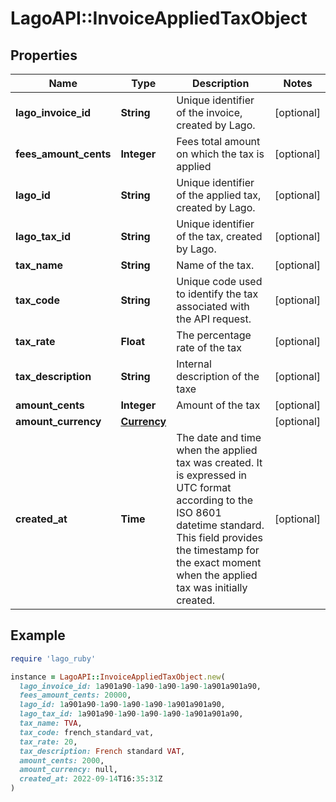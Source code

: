 # LagoAPI::InvoiceAppliedTaxObject

## Properties

| Name | Type | Description | Notes |
| ---- | ---- | ----------- | ----- |
| **lago_invoice_id** | **String** | Unique identifier of the invoice, created by Lago. | [optional] |
| **fees_amount_cents** | **Integer** | Fees total amount on which the tax is applied | [optional] |
| **lago_id** | **String** | Unique identifier of the applied tax, created by Lago. | [optional] |
| **lago_tax_id** | **String** | Unique identifier of the tax, created by Lago. | [optional] |
| **tax_name** | **String** | Name of the tax. | [optional] |
| **tax_code** | **String** | Unique code used to identify the tax associated with the API request. | [optional] |
| **tax_rate** | **Float** | The percentage rate of the tax | [optional] |
| **tax_description** | **String** | Internal description of the taxe | [optional] |
| **amount_cents** | **Integer** | Amount of the tax | [optional] |
| **amount_currency** | [**Currency**](Currency.md) |  | [optional] |
| **created_at** | **Time** | The date and time when the applied tax was created. It is expressed in UTC format according to the ISO 8601 datetime standard. This field provides the timestamp for the exact moment when the applied tax was initially created. | [optional] |

## Example

```ruby
require 'lago_ruby'

instance = LagoAPI::InvoiceAppliedTaxObject.new(
  lago_invoice_id: 1a901a90-1a90-1a90-1a90-1a901a901a90,
  fees_amount_cents: 20000,
  lago_id: 1a901a90-1a90-1a90-1a90-1a901a901a90,
  lago_tax_id: 1a901a90-1a90-1a90-1a90-1a901a901a90,
  tax_name: TVA,
  tax_code: french_standard_vat,
  tax_rate: 20,
  tax_description: French standard VAT,
  amount_cents: 2000,
  amount_currency: null,
  created_at: 2022-09-14T16:35:31Z
)
```

